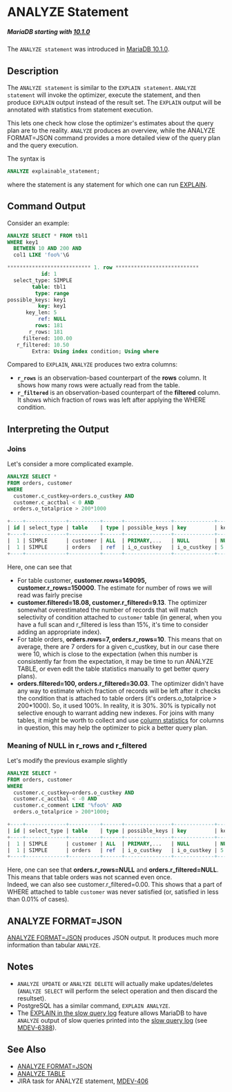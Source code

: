# ANALYZE Statement

##### MariaDB starting with [10.1.0](/kb/en/mariadb-1010-release-notes/)

The `ANALYZE statement` was introduced in [MariaDB 10.1.0](/kb/en/mariadb-1010-release-notes/).

## Description

The `ANALYZE statement` is similar to the `EXPLAIN statement`. `ANALYZE statement` will invoke the optimizer, execute the statement, and then produce `EXPLAIN` output instead of the result set. The `EXPLAIN` output will be annotated with statistics from statement execution.

This lets one check how close the optimizer's estimates about the query plan are to the reality.  `ANALYZE` produces an overview, while the
<a undefined>ANALYZE FORMAT=JSON</a> command provides a more detailed view of the query plan and the query execution.

The syntax is

```sql
ANALYZE explainable_statement;
```

where the statement is any statement for which one can run [EXPLAIN](/sql-statements-structure/sql-statements/administrative-sql-statements/analyze-and-explain-statements/explain).

## Command Output

Consider an example:

```sql
ANALYZE SELECT * FROM tbl1 
WHERE key1 
  BETWEEN 10 AND 200 AND 
  col1 LIKE 'foo%'\G
```

```sql
*************************** 1. row ***************************
           id: 1
  select_type: SIMPLE
        table: tbl1
         type: range
possible_keys: key1
          key: key1
      key_len: 5
          ref: NULL
         rows: 181
       r_rows: 181
     filtered: 100.00
   r_filtered: 10.50
        Extra: Using index condition; Using where
```

Compared to `EXPLAIN`, `ANALYZE`  produces two extra columns:

- <strong>`r_rows`</strong> is an observation-based counterpart of the <strong>rows</strong> column. It shows how many rows were actually read from the table.
- <strong>`r_filtered`</strong> is an observation-based counterpart of the <strong>filtered</strong> column. It shows which fraction of rows was left after applying the WHERE condition.

## Interpreting the Output

### Joins

Let's consider a more complicated example.

```sql
ANALYZE SELECT *
FROM orders, customer 
WHERE
  customer.c_custkey=orders.o_custkey AND
  customer.c_acctbal < 0 AND
  orders.o_totalprice > 200*1000
```

```sql
+----+-------------+----------+------+---------------+-------------+---------+--------------------+--------+--------+----------+------------+-------------+
| id | select_type | table    | type | possible_keys | key         | key_len | ref                | rows   | r_rows | filtered | r_filtered | Extra       |
+----+-------------+----------+------+---------------+-------------+---------+--------------------+--------+--------+----------+------------+-------------+
|  1 | SIMPLE      | customer | ALL  | PRIMARY,...   | NULL        | NULL    | NULL               | 149095 | 150000 |    18.08 |       9.13 | Using where |
|  1 | SIMPLE      | orders   | ref  | i_o_custkey   | i_o_custkey | 5       | customer.c_custkey |      7 |     10 |   100.00 |      30.03 | Using where |
+----+-------------+----------+------+---------------+-------------+---------+--------------------+--------+--------+----------+------------+-------------+
```

Here, one can see that

- For table customer, <strong>customer.rows=149095,  customer.r_rows=150000</strong>. The estimate for number of rows we will read was fairly precise
- <strong>customer.filtered=18.08, customer.r_filtered=9.13</strong>.  The optimizer somewhat overestimated the number of records that will match selectivity of condition attached to `customer` table (in general, when you have a full scan and r_filtered is less than 15%, it's time to consider adding an appropriate index).
- For table orders,  <strong>orders.rows=7, orders.r_rows=10</strong>.  This means that on average, there are 7 orders for a given c_custkey, but in our case there were 10, which is close to the expectation (when this number is consistently far from the expectation, it may be time to run ANALYZE TABLE, or even edit the table statistics manually to get better query plans).
- <strong>orders.filtered=100, orders.r_filtered=30.03</strong>. The optimizer didn't have any way to estimate which fraction of records will be left after it checks the condition that is attached to table orders (it's orders.o_totalprice &gt; 200*1000). So, it used 100%. In reality, it is 30%. 30% is typically not selective enough to warrant adding new indexes. For joins with many tables, it might be worth to collect and use [column statistics](/replication/optimization-and-tuning/query-optimizations/statistics-for-optimizing-queries/engine-independent-table-statistics) for columns in question, this may help the optimizer to pick a better query plan.

### Meaning of NULL in r_rows and r_filtered

Let's modify the previous example slightly

```sql
ANALYZE SELECT * 
FROM orders, customer 
WHERE
  customer.c_custkey=orders.o_custkey AND
  customer.c_acctbal < -0 AND 
  customer.c_comment LIKE '%foo%' AND
  orders.o_totalprice > 200*1000;
```

```sql
+----+-------------+----------+------+---------------+-------------+---------+--------------------+--------+--------+----------+------------+-------------+
| id | select_type | table    | type | possible_keys | key         | key_len | ref                | rows   | r_rows | filtered | r_filtered | Extra       |
+----+-------------+----------+------+---------------+-------------+---------+--------------------+--------+--------+----------+------------+-------------+
|  1 | SIMPLE      | customer | ALL  | PRIMARY,...   | NULL        | NULL    | NULL               | 149095 | 150000 |    18.08 |       0.00 | Using where |
|  1 | SIMPLE      | orders   | ref  | i_o_custkey   | i_o_custkey | 5       | customer.c_custkey |      7 |   NULL |   100.00 |       NULL | Using where |
+----+-------------+----------+------+---------------+-------------+---------+--------------------+--------+--------+----------+------------+-------------+
```

Here, one can see that <strong>orders.r_rows=NULL</strong> and <strong>orders.r_filtered=NULL</strong>. This means that table orders was not scanned even once.  
Indeed, we can also see customer.r_filtered=0.00. This shows that a part of WHERE attached to table `customer` was never satisfied (or, satisfied in less than 0.01% of cases).

## ANALYZE FORMAT=JSON

[ANALYZE FORMAT=JSON](/kb/en/analyze-formatjson/) produces JSON output.  It produces much more information than tabular `ANALYZE`.

## Notes

- `ANALYZE UPDATE` or `ANALYZE DELETE` will actually make updates/deletes (`ANALYZE SELECT` will perform the select operation and then discard the resultset).
- PostgreSQL has a similar command, `EXPLAIN ANALYZE`.
- The [EXPLAIN in the slow query log](/mariadb-administration/server-monitoring-logs/slow-query-log/explain-in-the-slow-query-log) feature allows MariaDB to have `ANALYZE` output of slow queries printed into the [slow query log](/mariadb-administration/server-monitoring-logs/slow-query-log) (see [MDEV-6388](https://jira.mariadb.org/browse/MDEV-6388)).

## See Also

- [ANALYZE FORMAT=JSON](/kb/en/analyze-formatjson/)
- [ANALYZE TABLE](/sql-statements-structure/sql-statements/table-statements/analyze-table)
- JIRA task for ANALYZE statement, [MDEV-406](https://jira.mariadb.org/browse/MDEV-406)